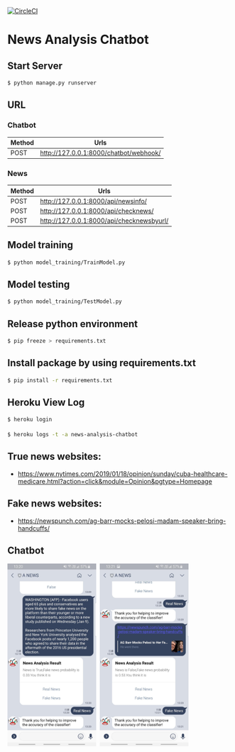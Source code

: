 [![CircleCI](https://circleci.com/gh/chiksumwong/news_analysis_chatbot.svg?style=svg)](https://circleci.com/gh/chiksumwong/news_analysis_chatbot)
# News Analysis Chatbot

## Start Server
```sh
$ python manage.py runserver
```

## URL
### Chatbot
| Method | Urls                                   |
| ------ | -------------------------------------- |
| POST   | http://127.0.0.1:8000/chatbot/webhook/ |

### News
| Method | Urls                                      |
| ------ | ----------------------------------------- |
| POST   | http://127.0.0.1:8000/api/newsinfo/       |
| POST   | http://127.0.0.1:8000/api/checknews/      |
| POST   | http://127.0.0.1:8000/api/checknewsbyurl/ |


## Model training
```sh
$ python model_training/TrainModel.py
```
## Model testing
```sh
$ python model_training/TestModel.py
```
## Release python environment
```sh
$ pip freeze > requirements.txt
```
## Install package by using requirements.txt
```sh
$ pip install -r requirements.txt
```
## Heroku View Log
```sh
$ heroku login

$ heroku logs -t -a news-analysis-chatbot
```
## True news websites:
- https://www.nytimes.com/2019/01/18/opinion/sunday/cuba-healthcare-medicare.html?action=click&module=Opinion&pgtype=Homepage


## Fake news websites:
- https://newspunch.com/ag-barr-mocks-pelosi-madam-speaker-bring-handcuffs/

## Chatbot
<p>
<kbd>
<img src='static/screenshot/LINE_TEXT.jpg' width="200" alt='LINE'>
</kbd>
<kbd>
<img src='static/screenshot/LINE_URL.jpg' width="200" alt='LINE'>
</kbd>
</p>